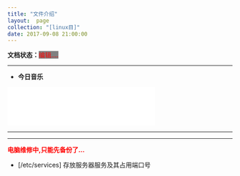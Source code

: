 ```yaml
---
title: "文件介绍"
layout:  page
collection: "[linux目]"
date: 2017-09-08 21:00:00
---
```


**文档状态：**<a style="color:red;background-color:gray">编辑....</a>

---
- **今日音乐**
<iframe frameborder="no" border="0" marginwidth="0" marginheight="0" width=330 height=86 src="//music.163.com/outchain/player?type=2&id=286999&auto=0&height=66"></iframe>

---
>

---

<b style="color:red">电脑维修中,只能先备份了...</b>


- [/etc/services] 存放服务器服务及其占用端口号
